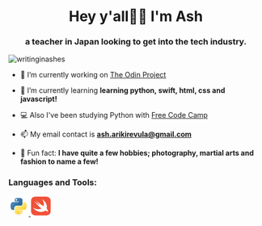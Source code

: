 <h1 align="center">Hey y'all✌🏽 I'm Ash</h1>
<h3 align="center">a teacher in Japan looking to get into the tech industry.</h3>

<p align="left"> <img src="https://komarev.com/ghpvc/?username=writinginashes&label=Profile%20views&color=0e75b6&style=flat" alt="writinginashes" /> </p>

- 🔭 I’m currently working on [The Odin Project](https://www.theodinproject.com/)

- 🌱 I’m currently learning **learning python, swift, html, css and javascript!**

- 💻 Also I've been studying Python with [Free Code Camp](https://www.freecodecamp.org/learn/scientific-computing-with-python/)

- 📫 My email contact is **ash.arikirevula@gmail.com**

- 📸 Fun fact: **I have quite a few hobbies; photography, martial arts and fashion to name a few!**

</p>

<h3 align="left">Languages and Tools:</h3>
<p align="left"> <a href="https://www.python.org" target="_blank" rel="noreferrer"> <img src="https://raw.githubusercontent.com/devicons/devicon/master/icons/python/python-original.svg" alt="python" width="40" height="40"/> </a> <a href="https://developer.apple.com/swift/" target="_blank" rel="noreferrer"> <img src="https://raw.githubusercontent.com/devicons/devicon/master/icons/swift/swift-original.svg" alt="swift" width="40" height="40"/> </a> </p>
